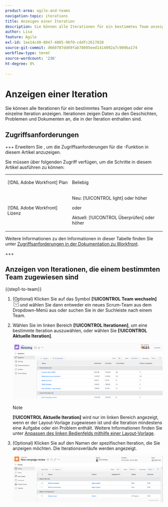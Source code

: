 ```yaml
---
product-area: agile-and-teams
navigation-topic: iterations
title: Anzeigen einer Iteration
description: Sie können alle Iterationen für ein bestimmtes Team anzeigen oder eine einzelne Iteration anzeigen. Iterationen zeigen Daten zu den Geschichten, Problemen und Dokumenten an, die in der Iteration enthalten sind.
author: Lisa
feature: Agile
exl-id: 1ee14c40-8047-4885-96f0-cddfc2617028
source-git-commit: d660707dd69fab78095eed1414092a7c909ba174
workflow-type: tm+mt
source-wordcount: '236'
ht-degree: 0%

---
```


# Anzeigen einer Iteration

Sie können alle Iterationen für ein bestimmtes Team anzeigen oder eine einzelne Iteration anzeigen. Iterationen zeigen Daten zu den Geschichten, Problemen und Dokumenten an, die in der Iteration enthalten sind.

## Zugriffsanforderungen

+++ Erweitern Sie , um die Zugriffsanforderungen für die -Funktion in diesem Artikel anzuzeigen.

Sie müssen über folgenden Zugriff verfügen, um die Schritte in diesem Artikel ausführen zu können:

<table style="table-layout:auto"> 
 <col> 
 </col> 
 <col> 
 </col> 
 <tbody> 
  <tr> 
   <td role="rowheader">[!DNL Adobe Workfront] Plan</td> 
   <td> <p>Beliebig</p> </td> 
  </tr> 
  <tr> 
   <td role="rowheader">[!DNL Adobe Workfront] Lizenz</td> 
   <td> <p>Neu: [!UICONTROL light] oder höher</p> 
   oder
   <p>Aktuell: [!UICONTROL Überprüfen] oder höher</p> </td> 
  </tr>
 </tbody> 
</table>

Weitere Informationen zu den Informationen in dieser Tabelle finden Sie unter [Zugriffsanforderungen in der Dokumentation zu Workfront](/help/quicksilver/administration-and-setup/add-users/access-levels-and-object-permissions/access-level-requirements-in-documentation.md).

+++

## Anzeigen von Iterationen, die einem bestimmten Team zugewiesen sind

{{step1-to-team}}

1. (Optional) Klicken Sie auf das Symbol **[!UICONTROL Team wechseln]** ![Symbol Team wechseln](assets/switch-team-icon.png) und wählen Sie dann entweder ein neues Scrum-Team aus dem Dropdown-Menü aus oder suchen Sie in der Suchleiste nach einem Team.

1. Wählen Sie im linken Bereich **[!UICONTROL Iterationen]**, um eine bestimmte Iteration auszuwählen, oder wählen Sie **[!UICONTROL Aktuelle Iteration]**.

   ![Iterationsliste](assets/view-iteration-NWE.png)

   >[!NOTE]
   >
   >**[!UICONTROL Aktuelle Iteration]** wird nur im linken Bereich angezeigt, wenn er der Layout-Vorlage zugewiesen ist und die Iteration mindestens eine Aufgabe oder ein Problem enthält. Weitere Informationen finden Sie unter [Anpassen des linken Bedienfelds mithilfe einer Layout-Vorlage](/help/quicksilver/administration-and-setup/customize-workfront/use-layout-templates/customize-left-panel.md).


1. (Optional) Klicken Sie auf den Namen der spezifischen Iteration, die Sie anzeigen möchten.
Die Iterationsverläufe werden angezeigt.

   ![[!UICONTROL Geschichten in Iteration]](assets/iteration-stories-list-NWE.png)
